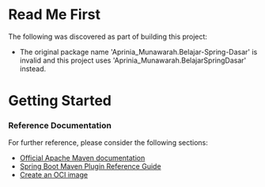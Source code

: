 # Read Me First
The following was discovered as part of building this project:

* The original package name 'Aprinia_Munawarah.Belajar-Spring-Dasar' is invalid and this project uses 'Aprinia_Munawarah.BelajarSpringDasar' instead.

# Getting Started

### Reference Documentation
For further reference, please consider the following sections:

* [Official Apache Maven documentation](https://maven.apache.org/guides/index.html)
* [Spring Boot Maven Plugin Reference Guide](https://docs.spring.io/spring-boot/docs/3.0.1/maven-plugin/reference/html/)
* [Create an OCI image](https://docs.spring.io/spring-boot/docs/3.0.1/maven-plugin/reference/html/#build-image)

